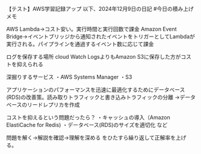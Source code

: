 【テスト】AWS学習記録アップ
以下、2024年12月9日の日記
#今日の積み上げ メモ

AWS Lambda→コスト安い。実行時間と実行回数で課金
Amazon Event Bridge→イベントブリッジから通知されたイベントをトリガーとしてLambdaが実行される。パイプラインを通過するイベント数に応じて課金

ログを保存する場所
cloud Watch LogsよりもAmazon S3に保存した方がコストを抑えられる

深掘りするサービス
・AWS Systems Manager
・S3

アプリケーションのパフォーマンスを迅速に最適化するためにデータベース(RDS)の改善策。読み取りトラフィックと書き込みトラフィックの分離
→データベースのリードレプリカを作成

コストを抑えるという問題だったら？
・キャッシュの導入（Amazon ElastiCache for Redis)
・データベース(RDS)のサイズを適切化
など

問題を解く→解説を確認→理解を深める
をひたすら繰り返して正解率を上げる。